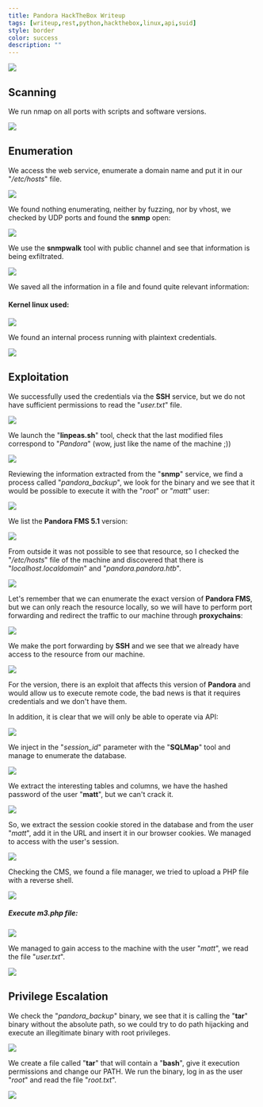 ```yaml
---
title: Pandora HackTheBox Writeup
tags: [writeup,rest,python,hackthebox,linux,api,suid]
style: border
color: success
description: ""
---
```



![](https://raw.githubusercontent.com/m3n0sd0n4ld/m3n0sd0n4ld.github.io/main/_posts/Pandora/1.jpg)

## Scanning
We run nmap on all ports with scripts and software versions.

![](https://raw.githubusercontent.com/m3n0sd0n4ld/m3n0sd0n4ld.github.io/main/_posts/Pandora/2.png)

## Enumeration
We access the web service, enumerate a domain name and put it in our "*/etc/hosts*" file.

![](https://raw.githubusercontent.com/m3n0sd0n4ld/m3n0sd0n4ld.github.io/main/_posts/Pandora/3.png)

We found nothing enumerating, neither by fuzzing, nor by vhost, we checked by UDP ports and found the **snmp** open:

![](https://raw.githubusercontent.com/m3n0sd0n4ld/m3n0sd0n4ld.github.io/main/_posts/Pandora/4.png)

We use the **snmpwalk** tool with public channel and see that information is being exfiltrated.

![](https://raw.githubusercontent.com/m3n0sd0n4ld/m3n0sd0n4ld.github.io/main/_posts/Pandora/5.png)

We saved all the information in a file and found quite relevant information:

#### Kernel linux used:

![](https://raw.githubusercontent.com/m3n0sd0n4ld/m3n0sd0n4ld.github.io/main/_posts/Pandora/7.png)

We found an internal process running with plaintext credentials.

![](https://raw.githubusercontent.com/m3n0sd0n4ld/m3n0sd0n4ld.github.io/main/_posts/Pandora/6.png)


## Exploitation
We successfully used the credentials via the **SSH** service, but we do not have sufficient permissions to read the "*user.txt*" file.

![](https://raw.githubusercontent.com/m3n0sd0n4ld/m3n0sd0n4ld.github.io/main/_posts/Pandora/8.png)

We launch the "**linpeas.sh**" tool, check that the last modified files correspond to "*Pandora*" (wow, just like the name of the machine ;))

![](https://raw.githubusercontent.com/m3n0sd0n4ld/m3n0sd0n4ld.github.io/main/_posts/Pandora/9.png)

Reviewing the information extracted from the "**snmp**" service, we find a process called "*pandora_backup*", we look for the binary and we see that it would be possible to execute it with the "*root*" or "*matt*" user:

![](https://raw.githubusercontent.com/m3n0sd0n4ld/m3n0sd0n4ld.github.io/main/_posts/Pandora/10.png)

We list the **Pandora FMS 5.1** version:

![](https://raw.githubusercontent.com/m3n0sd0n4ld/m3n0sd0n4ld.github.io/main/_posts/Pandora/11.png)

From outside it was not possible to see that resource, so I checked the "*/etc/hosts*" file of the machine and discovered that there is "*localhost.localdomain*" and "*pandora.pandora.htb*".

![](https://raw.githubusercontent.com/m3n0sd0n4ld/m3n0sd0n4ld.github.io/main/_posts/Pandora/12.png)

Let's remember that we can enumerate the exact version of **Pandora FMS**, but we can only reach the resource locally, so we will have to perform port forwarding and redirect the traffic to our machine through **proxychains**:

 ![](https://raw.githubusercontent.com/m3n0sd0n4ld/m3n0sd0n4ld.github.io/main/_posts/Pandora/13.png)

We make the port forwarding by **SSH** and we see that we already have access to the resource from our machine.

![](https://raw.githubusercontent.com/m3n0sd0n4ld/m3n0sd0n4ld.github.io/main/_posts/Pandora/14.png)

For the version, there is an exploit that affects this version of **Pandora** and would allow us to execute remote code, the bad news is that it requires credentials and we don't have them. 


In addition, it is clear that we will only be able to operate via API:

![](https://raw.githubusercontent.com/m3n0sd0n4ld/m3n0sd0n4ld.github.io/main/_posts/Pandora/15.png)

We inject in the "*session_id*" parameter with the "**SQLMap**" tool and manage to enumerate the database.

![](https://raw.githubusercontent.com/m3n0sd0n4ld/m3n0sd0n4ld.github.io/main/_posts/Pandora/16.png)

We extract the interesting tables and columns, we have the hashed password of the user "**matt**", but we can't crack it.

![](https://raw.githubusercontent.com/m3n0sd0n4ld/m3n0sd0n4ld.github.io/main/_posts/Pandora/17.png)

So, we extract the session cookie stored in the database and from the user "*matt*", add it in the URL and insert it in our browser cookies. We managed to access with the user's session.

![](https://raw.githubusercontent.com/m3n0sd0n4ld/m3n0sd0n4ld.github.io/main/_posts/Pandora/18.png)

Checking the CMS, we found a file manager, we tried to upload a PHP file with a reverse shell.

![](https://raw.githubusercontent.com/m3n0sd0n4ld/m3n0sd0n4ld.github.io/main/_posts/Pandora/19.png)

##### Execute m3.php file:

![](https://raw.githubusercontent.com/m3n0sd0n4ld/m3n0sd0n4ld.github.io/main/_posts/Pandora/20.png)

We managed to gain access to the machine with the user "*matt*", we read the file "*user.txt*".

![](https://raw.githubusercontent.com/m3n0sd0n4ld/m3n0sd0n4ld.github.io/main/_posts/Pandora/21.png)


## Privilege Escalation
We check the "*pandora_backup*" binary, we see that it is calling the "**tar**" binary without the absolute path, so we could try to do path hijacking and execute an illegitimate binary with root privileges.

![](https://raw.githubusercontent.com/m3n0sd0n4ld/m3n0sd0n4ld.github.io/main/_posts/Pandora/22.png)

We create a file called "**tar**" that will contain a "**bash**", give it execution permissions and change our PATH. We run the binary, log in as the user "*root*" and read the file "*root.txt*".

![](https://raw.githubusercontent.com/m3n0sd0n4ld/m3n0sd0n4ld.github.io/main/_posts/Pandora/23.png)




